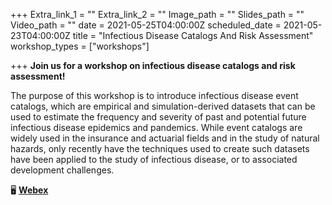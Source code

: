 +++
Extra_link_1 = ""
Extra_link_2 = ""
Image_path = ""
Slides_path = ""
Video_path = ""
date = 2021-05-25T04:00:00Z
scheduled_date = 2021-05-23T04:00:00Z
title = "Infectious Disease Catalogs And Risk Assessment"
workshop_types = ["workshops"]

+++
**Join us for a workshop on infectious disease catalogs and risk assessment!**

The purpose of this workshop is to introduce infectious disease event catalogs, which are empirical and simulation-derived datasets that can be used to estimate the frequency and severity of past and potential future infectious disease epidemics and pandemics. While event catalogs are widely used in the insurance and actuarial fields and in the study of natural hazards, only recently have the techniques used to create such datasets have been applied to the study of infectious disease, or to associated development challenges.

🖥 [**Webex**](https://mcas-proxyweb.mcas.ms/certificate-checker?login=false&originalUrl=https%3A%2F%2Fdatapartnership.org.mcas.ms%2Fwebex%2F "https://datapartnership.org/webex/")